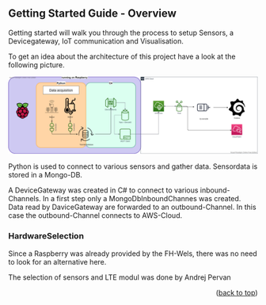 <div id="top"></div>

<br />


<!-- Getting Started, a walkthrough -->
## Getting Started Guide - Overview

Getting started will walk you through the process to setup Sensors, a Devicegateway, IoT communication and Visualisation.

To get an idea about the architecture of this project have a look at the following picture.

![IoT SensorBase][Architecture]

Python is used to connect to various sensors and gather data.
Sensordata is stored in a Mongo-DB.

A DeviceGateway was created in C# to connect to various inbound-Channels.
In a first step only a MongoDbInboundChannes was created.
Data read by DaviceGateway are forwarded to an outbound-Channel.
In this case the outbound-Channel connects to AWS-Cloud.


### HardwareSelection

Since a Raspberry was already provided by the FH-Wels, there was no need to look for an alternative here.

The selection of sensors and LTE modul was done by Andrej Pervan

<p align="right">(<a href="#top">back to top</a>)</p>


<!-- MARKDOWN LINKS & IMAGES -->
<!-- https://www.markdownguide.org/basic-syntax/#reference-style-links -->
[Architecture]: images/IoT-SensorBase.png
